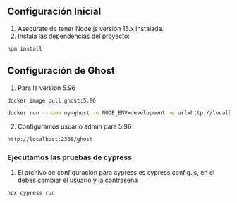 ## Configuración Inicial

1. Asegúrate de tener Node.js versión 16.x instalada.
2. Instala las dependencias del proyecto:

```bash
npm install
```

## Configuración de Ghost

1. Para la version 5.96

```bash
docker image pull ghost:5.96

docker run --name my-ghost -e NODE_ENV=development -e url=http://localhost:2368 -p 2368:2368 ghost:5.96
```

2. Configuramos usuario admin para 5.96

```bash
http://localhost:2368/ghost
```

### Ejecutamos las pruebas de cypress

1. El archivo de configuracion para cypress es cypress.config.js, en el debes cambiar el usuario y la contraseña

```bash
npx cypress run
```
